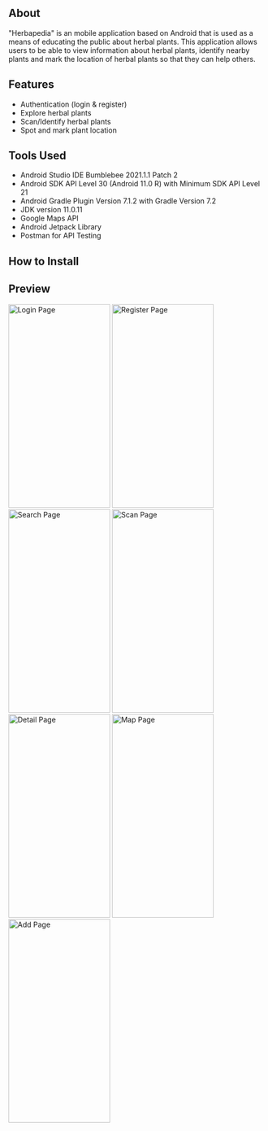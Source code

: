 ## About
"Herbapedia" is an mobile application based on Android that is used as a means of educating the public about herbal plants. This application allows users to be able to view information about herbal plants, identify nearby plants and mark the location of herbal plants so that they can help others.

## Features
- Authentication (login & register)
- Explore herbal plants
- Scan/Identify herbal plants
- Spot and mark plant location

## Tools Used
- Android Studio IDE Bumblebee 2021.1.1 Patch 2
- Android SDK API Level 30 (Android 11.0 R) with Minimum SDK API Level 21
- Android Gradle Plugin Version 7.1.2 with Gradle Version 7.2
- JDK version 11.0.11
- Google Maps API
- Android Jetpack Library
- Postman for API Testing

## How to Install

## Preview

<img src="https://github.com/herbapedia/android-application/blob/main/preview/login.jpg" alt="Login Page" width="200" height="400" style="display: inline"/>
<img src="https://github.com/herbapedia/android-application/blob/main/preview/register.jpg" alt="Register Page" width="200" height="400" style="display: inline"/>
<img src="https://github.com/herbapedia/android-application/blob/main/preview/search.jpg" alt="Search Page" width="200" height="400" style="display: inline"/>
<img src="https://github.com/herbapedia/android-application/blob/main/preview/scan.jpg" alt="Scan Page" width="200" height="400" style="display: inline"/>
<img src="https://github.com/herbapedia/android-application/blob/main/preview/detail.jpg" alt="Detail Page" width="200" height="400" style="display: inline"/>
<img src="https://github.com/herbapedia/android-application/blob/main/preview/map.jpg" alt="Map Page" width="200" height="400" style="display: inline"/>
<img src="https://github.com/herbapedia/android-application/blob/main/preview/add.jpg" alt="Add Page" width="200" height="400" style="display: inline"/>
